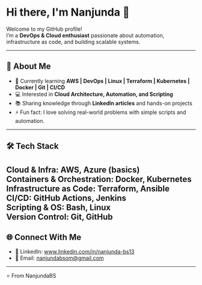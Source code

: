 # Hi there, I'm Nanjunda 👋

Welcome to my GitHub profile!  
I’m a **DevOps & Cloud enthusiast** passionate about automation, infrastructure as code, and building scalable systems.

---

## 🚀 About Me
- 🌱 Currently learning **AWS | DevOps | Linux | Terraform | Kubernetes | Docker | Git | CI/CD**
- 💻 Interested in **Cloud Architecture, Automation, and Scripting**
- 📚 Sharing knowledge through **LinkedIn articles** and hands-on projects
- ⚡ Fun fact: I love solving real-world problems with simple scripts and automation.

---

## 🛠️ Tech Stack 
**Cloud & Infra**: AWS, Azure (basics)  
**Containers & Orchestration**: Docker, Kubernetes  
**Infrastructure as Code**: Terraform, Ansible  
**CI/CD**: GitHub Actions, Jenkins  
**Scripting & OS**: Bash, Linux  
**Version Control**: Git, GitHub
---

## 🌐 Connect With Me
- 💼 LinkedIn: www.linkedin.com/in/nanjunda-bs13
- 📧 Email: nanjundabsom@gmail.com
  

---

⭐️ From NanjundaBS
